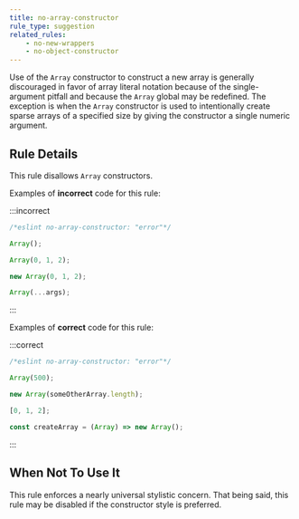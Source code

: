 ```yaml
---
title: no-array-constructor
rule_type: suggestion
related_rules:
    - no-new-wrappers
    - no-object-constructor
---
```


Use of the `Array` constructor to construct a new array is generally
discouraged in favor of array literal notation because of the single-argument
pitfall and because the `Array` global may be redefined. The exception is when
the `Array` constructor is used to intentionally create sparse arrays of a
specified size by giving the constructor a single numeric argument.

## Rule Details

This rule disallows `Array` constructors.

Examples of **incorrect** code for this rule:

:::incorrect

```js
/*eslint no-array-constructor: "error"*/

Array();

Array(0, 1, 2);

new Array(0, 1, 2);

Array(...args);
```

:::

Examples of **correct** code for this rule:

:::correct

```js
/*eslint no-array-constructor: "error"*/

Array(500);

new Array(someOtherArray.length);

[0, 1, 2];

const createArray = (Array) => new Array();
```

:::

## When Not To Use It

This rule enforces a nearly universal stylistic concern. That being said, this
rule may be disabled if the constructor style is preferred.
